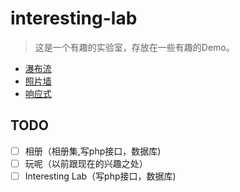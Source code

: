 # interesting-lab

>这是一个有趣的实验室，存放在一些有趣的Demo。

- [瀑布流](http://jomsou.gearhostpreview.com/flow/)
- [照片墙](http://jomsou.gearhostpreview.com/transform/)
- [响应式](http://jomsou.gearhostpreview.com/responsive/)

## TODO
- [ ] 相册（相册集,写php接口，数据库)
- [ ] 玩呢（以前跟现在的兴趣之处）
- [ ] Interesting Lab（写php接口，数据库)